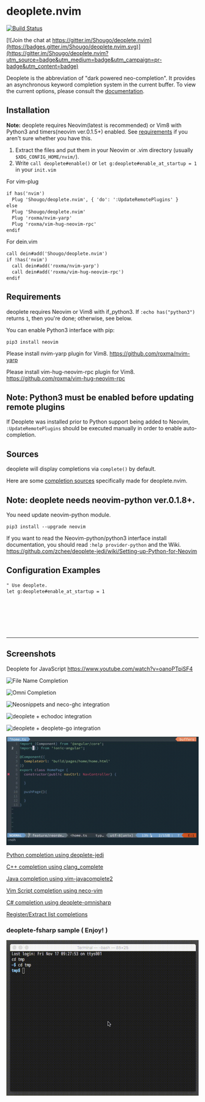 deoplete.nvim
=============

[![Build Status](https://travis-ci.org/Shougo/deoplete.nvim.svg?branch=master)](https://travis-ci.org/Shougo/deoplete.nvim)

[![Join the chat at https://gitter.im/Shougo/deoplete.nvim](https://badges.gitter.im/Shougo/deoplete.nvim.svg)](https://gitter.im/Shougo/deoplete.nvim?utm_source=badge&utm_medium=badge&utm_campaign=pr-badge&utm_content=badge)

Deoplete is the abbreviation of "dark powered neo-completion".  It
provides an asynchronous keyword completion system in the
current buffer.
To view the current options, please consult the
[documentation](https://github.com/Shougo/deoplete.nvim/blob/master/doc%2Fdeoplete.txt).


## Installation

**Note:** deoplete requires Neovim(latest is recommended) or Vim8 with Python3 and
timers(neovim ver.0.1.5+) enabled.  See [requirements](#requirements) if you
aren't sure whether you have this.

1. Extract the files and put them in your Neovim or .vim directory
   (usually `$XDG_CONFIG_HOME/nvim/`).
2. Write `call deoplete#enable()` or `let g:deoplete#enable_at_startup = 1` in
   your `init.vim`


For vim-plug

```viml
if has('nvim')
  Plug 'Shougo/deoplete.nvim', { 'do': ':UpdateRemotePlugins' }
else
  Plug 'Shougo/deoplete.nvim'
  Plug 'roxma/nvim-yarp'
  Plug 'roxma/vim-hug-neovim-rpc'
endif
```

For dein.vim

```viml
call dein#add('Shougo/deoplete.nvim')
if !has('nvim')
  call dein#add('roxma/nvim-yarp')
  call dein#add('roxma/vim-hug-neovim-rpc')
endif
```

## Requirements

deoplete requires Neovim or Vim8 with if\_python3.
If `:echo has("python3")` returns `1`, then you're done; otherwise, see below.

You can enable Python3 interface with pip:

    pip3 install neovim

Please install nvim-yarp plugin for Vim8.
https://github.com/roxma/nvim-yarp

Please install vim-hug-neovim-rpc plugin for Vim8.
https://github.com/roxma/vim-hug-neovim-rpc


## Note: Python3 must be enabled before updating remote plugins
If Deoplete was installed prior to Python support being added to Neovim,
`:UpdateRemotePlugins` should be executed manually in order to enable
auto-completion.


## Sources

deoplete will display completions via `complete()` by default.

Here are some [completion sources](https://github.com/Shougo/deoplete.nvim/wiki/Completion-Sources) specifically made for deoplete.nvim.


## Note: deoplete needs neovim-python ver.0.1.8+.
You need update neovim-python module.

    pip3 install --upgrade neovim

If you want to read the Neovim-python/python3 interface install documentation,
you should read `:help provider-python` and the Wiki.
https://github.com/zchee/deoplete-jedi/wiki/Setting-up-Python-for-Neovim

## Configuration Examples

```vim
" Use deoplete.
let g:deoplete#enable_at_startup = 1
```

<br>
<br>
<br>
<br>
<br>

---

## Screenshots

Deoplete for JavaScript
https://www.youtube.com/watch?v=oanoPTpiSF4

![File Name Completion](https://cloud.githubusercontent.com/assets/7141867/11717027/a99cac54-9f73-11e5-91ce-bce9274692e4.png)

![Omni Completion](https://cloud.githubusercontent.com/assets/7141867/11717030/ae809a28-9f73-11e5-8c12-79fe9c460401.png)

![Neosnippets and neco-ghc integration](https://cloud.githubusercontent.com/assets/7141867/11717032/b4159c0e-9f73-11e5-91ee-404e6390366a.png)

![deoplete + echodoc integration](https://github.com/archSeer/nvim-elixir/blob/master/autocomplete.gif)

![deoplete + deoplete-go integration](https://camo.githubusercontent.com/cfdefba43971bd44d466ead357bb296e38d7f88c/68747470733a2f2f6d656469612e67697068792e636f6d2f6d656469612f6c344b6930316d30314939424f485745302f67697068792e676966)

![deoplete + deoplete-typescript integration](https://github.com/mhartington/deoplete-typescript/blob/master/deoplete-tss.gif)

[Python completion using deoplete-jedi](https://cloud.githubusercontent.com/assets/3712731/17458493/8e10d1c0-5c44-11e6-8bd9-964f45365962.gif)

[C++ completion using clang_complete](https://cloud.githubusercontent.com/assets/3712731/17458501/cf88f89e-5c44-11e6-89a4-b4646aaa8021.gif)

[Java completion using vim-javacomplete2](https://cloud.githubusercontent.com/assets/3712731/17458504/f075e76a-5c44-11e6-97d5-c5525f61c4a9.gif)

[Vim Script completion using neco-vim](https://cloud.githubusercontent.com/assets/3712731/17461000/660e15be-5caf-11e6-8c02-eb9f9c169f3c.gif)

[C# completion using deoplete-omnisharp](https://camo.githubusercontent.com/f429dc72f91b25619980dbb9d436065ba3fb0a44/68747470733a2f2f692e696d6775722e636f6d2f464e634c4441752e676966)

[Register/Extract list completions](https://camo.githubusercontent.com/6a6df993ad0e05c014c72c8f8702447f9b34ad90/68747470733a2f2f692e696d6775722e636f6d2f5131663731744a2e676966)

### deoplete-fsharp sample ( Enjoy! )
![FSharp completion using deopletefs](https://github.com/callmekohei/deoplete-fsharp/blob/master/pic/sample.gif)


